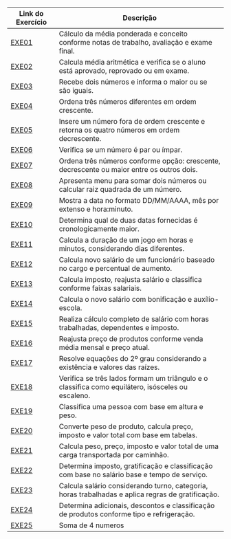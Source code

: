 | Link do Exercício                       | Descrição                                                                                       |
|-----------------------------------------|-----------------------------------------------------------------------------------------------|
| [EXE01](EXE01/src/br/edu/principal/Principal.java) | Cálculo da média ponderada e conceito conforme notas de trabalho, avaliação e exame final.    |
| [EXE02](EXE02/src/br/edu/principal/Principal.java) | Calcula média aritmética e verifica se o aluno está aprovado, reprovado ou em exame.          |
| [EXE03](EXE03/src/br/edu/principal/Principal.java) | Recebe dois números e informa o maior ou se são iguais.                                       |
| [EXE04](EXE04/src/br/edu/principal/Principal.java) | Ordena três números diferentes em ordem crescente.                                            |
| [EXE05](EXE05/src/br/edu/principal/Principal.java) | Insere um número fora de ordem crescente e retorna os quatro números em ordem decrescente.   |
| [EXE06](EXE06/src/br/edu/principal/Principal.java) | Verifica se um número é par ou ímpar.                                                         |
| [EXE07](EXE07/src/br/edu/principal/Principal.java) | Ordena três números conforme opção: crescente, decrescente ou maior entre os outros dois.     |
| [EXE08](EXE08/src/br/edu/principal/Principal.java) | Apresenta menu para somar dois números ou calcular raiz quadrada de um número.               |
| [EXE09](EXE09/src/br/edu/principal/Principal.java) | Mostra a data no formato DD/MM/AAAA, mês por extenso e hora:minuto.                          |
| [EXE10](EXE10/src/br/edu/principal/Principal.java) | Determina qual de duas datas fornecidas é cronologicamente maior.                             |
| [EXE11](EXE11/src/br/edu/principal/Principal.java) | Calcula a duração de um jogo em horas e minutos, considerando dias diferentes.               |
| [EXE12](EXE12/src/br/edu/principal/Principal.java) | Calcula novo salário de um funcionário baseado no cargo e percentual de aumento.             |
| [EXE13](EXE13/src/br/edu/principal/Principal.java) | Calcula imposto, reajusta salário e classifica conforme faixas salariais.                    |
| [EXE14](EXE14/src/br/edu/principal/Principal.java) | Calcula o novo salário com bonificação e auxílio-escola.                                      |
| [EXE15](EXE15/src/br/edu/principal/Principal.java) | Realiza cálculo completo de salário com horas trabalhadas, dependentes e imposto.            |
| [EXE16](EXE16/src/br/edu/principal/Principal.java) | Reajusta preço de produtos conforme venda média mensal e preço atual.                        |
| [EXE17](EXE17/src/br/edu/principal/Principal.java) | Resolve equações do 2º grau considerando a existência e valores das raízes.                  |
| [EXE18](EXE18/src/br/edu/principal/Principal.java) | Verifica se três lados formam um triângulo e o classifica como equilátero, isósceles ou escaleno. |
| [EXE19](EXE19/src/br/edu/principal/Principal.java) | Classifica uma pessoa com base em altura e peso.                                              |
| [EXE20](EXE20/src/br/edu/principal/Principal.java) | Converte peso de produto, calcula preço, imposto e valor total com base em tabelas.          |
| [EXE21](EXE21/src/br/edu/principal/Principal.java) | Calcula peso, preço, imposto e valor total de uma carga transportada por caminhão.           |
| [EXE22](EXE22/src/br/edu/principal/Principal.java) | Determina imposto, gratificação e classificação com base no salário base e tempo de serviço. |
| [EXE23](EXE23/src/br/edu/principal/Principal.java) | Calcula salário considerando turno, categoria, horas trabalhadas e aplica regras de gratificação. |
| [EXE24](EXE24/src/br/edu/principal/Principal.java) | Determina adicionais, descontos e classificação de produtos conforme tipo e refrigeração.    |
| [EXE25](EXE25/src/br/edu/principal/Principal.java) | Soma de 4 numeros           |

